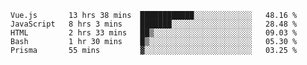 <!--START_SECTION:waka-->

```text
Vue.js       13 hrs 38 mins  ████████████░░░░░░░░░░░░░   48.16 %
JavaScript   8 hrs 3 mins    ███████░░░░░░░░░░░░░░░░░░   28.48 %
HTML         2 hrs 33 mins   ██▒░░░░░░░░░░░░░░░░░░░░░░   09.03 %
Bash         1 hr 30 mins    █▒░░░░░░░░░░░░░░░░░░░░░░░   05.30 %
Prisma       55 mins         ▓░░░░░░░░░░░░░░░░░░░░░░░░   03.25 %
```

<!--END_SECTION:waka-->
